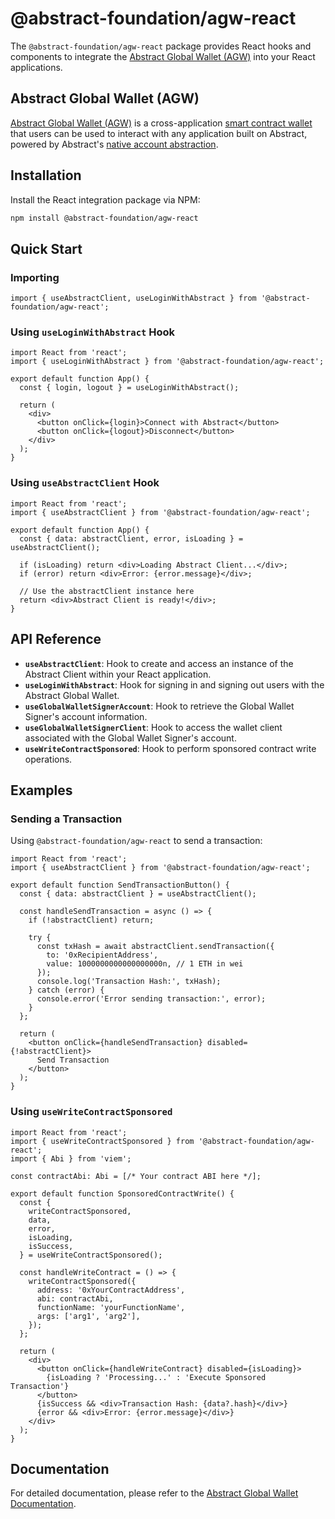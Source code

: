 # @abstract-foundation/agw-react

The `@abstract-foundation/agw-react` package provides React hooks and components to integrate the [Abstract Global Wallet (AGW)](https://docs.abs.xyz/overview) into your React applications.

## Abstract Global Wallet (AGW)

[Abstract Global Wallet (AGW)](https://docs.abs.xyz/overview) is a cross-application [smart contract wallet](https://docs.abs.xyz/how-abstract-works/native-account-abstraction/smart-contract-wallets) that users can be used to interact with any application built on Abstract, powered by Abstract's [native account abstraction](https://docs.abs.xyz/how-abstract-works/native-account-abstraction).

## Installation

Install the React integration package via NPM:

```bash
npm install @abstract-foundation/agw-react
```

## Quick Start

### Importing

```tsx
import { useAbstractClient, useLoginWithAbstract } from '@abstract-foundation/agw-react';
```

### Using `useLoginWithAbstract` Hook

```tsx
import React from 'react';
import { useLoginWithAbstract } from '@abstract-foundation/agw-react';

export default function App() {
  const { login, logout } = useLoginWithAbstract();

  return (
    <div>
      <button onClick={login}>Connect with Abstract</button>
      <button onClick={logout}>Disconnect</button>
    </div>
  );
}
```

### Using `useAbstractClient` Hook

```tsx
import React from 'react';
import { useAbstractClient } from '@abstract-foundation/agw-react';

export default function App() {
  const { data: abstractClient, error, isLoading } = useAbstractClient();

  if (isLoading) return <div>Loading Abstract Client...</div>;
  if (error) return <div>Error: {error.message}</div>;

  // Use the abstractClient instance here
  return <div>Abstract Client is ready!</div>;
}
```

## API Reference

- **`useAbstractClient`**: Hook to create and access an instance of the Abstract Client within your React application.
- **`useLoginWithAbstract`**: Hook for signing in and signing out users with the Abstract Global Wallet.
- **`useGlobalWalletSignerAccount`**: Hook to retrieve the Global Wallet Signer's account information.
- **`useGlobalWalletSignerClient`**: Hook to access the wallet client associated with the Global Wallet Signer's account.
- **`useWriteContractSponsored`**: Hook to perform sponsored contract write operations.

## Examples

### Sending a Transaction

Using `@abstract-foundation/agw-react` to send a transaction:

```tsx
import React from 'react';
import { useAbstractClient } from '@abstract-foundation/agw-react';

export default function SendTransactionButton() {
  const { data: abstractClient } = useAbstractClient();

  const handleSendTransaction = async () => {
    if (!abstractClient) return;

    try {
      const txHash = await abstractClient.sendTransaction({
        to: '0xRecipientAddress',
        value: 1000000000000000000n, // 1 ETH in wei
      });
      console.log('Transaction Hash:', txHash);
    } catch (error) {
      console.error('Error sending transaction:', error);
    }
  };

  return (
    <button onClick={handleSendTransaction} disabled={!abstractClient}>
      Send Transaction
    </button>
  );
}
```

### Using `useWriteContractSponsored`

```tsx
import React from 'react';
import { useWriteContractSponsored } from '@abstract-foundation/agw-react';
import { Abi } from 'viem';

const contractAbi: Abi = [/* Your contract ABI here */];

export default function SponsoredContractWrite() {
  const {
    writeContractSponsored,
    data,
    error,
    isLoading,
    isSuccess,
  } = useWriteContractSponsored();

  const handleWriteContract = () => {
    writeContractSponsored({
      address: '0xYourContractAddress',
      abi: contractAbi,
      functionName: 'yourFunctionName',
      args: ['arg1', 'arg2'],
    });
  };

  return (
    <div>
      <button onClick={handleWriteContract} disabled={isLoading}>
        {isLoading ? 'Processing...' : 'Execute Sponsored Transaction'}
      </button>
      {isSuccess && <div>Transaction Hash: {data?.hash}</div>}
      {error && <div>Error: {error.message}</div>}
    </div>
  );
}
```

## Documentation

For detailed documentation, please refer to the [Abstract Global Wallet Documentation](https://docs.abs.xyz/how-abstract-works/abstract-global-wallet/overview).
